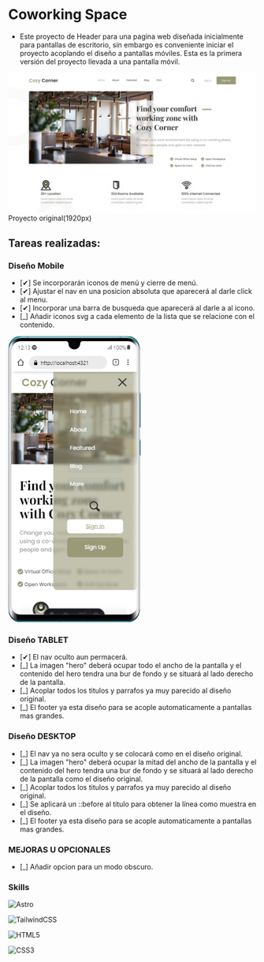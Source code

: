 # Coworking Space
- Este proyecto de Header para una pagina web diseñada inicialmente para pantallas de escritorio, sin embargo es conveniente iniciar el proyecto acoplando el diseño a pantallas móviles. Esta es la primera versión del proyecto llevada a una pantalla móvil.

![alt text](header03.jpg)
Proyecto original(1920px)

## Tareas realizadas:

### Diseño Mobile
- [✔] Se incorporarán iconos de menú y cierre de menú.
- [✔] Ajustar el nav en una posicion absoluta que aparecerá al darle click al menu.
- [✔] Incorporar una barra de busqueda que aparecerá al darle a al icono.
- [_] Añadir iconos svg a cada elemento de la lista que se relacione con el contenido.

![alt text](header03-mobile.png)

### Diseño TABLET
- [✔] El nav oculto aun permacerá.
- [_] La imagen "hero" deberá ocupar todo el ancho de la pantalla y el contenido del hero tendra una bur de fondo y se situará al lado derecho de la pantalla.
- [_] Acoplar todos los titulos  y parrafos ya muy parecido al diseño original.
- [_] El footer ya esta diseño para se acople automaticamente a pantallas mas grandes.

### Diseño DESKTOP
- [_] El nav ya no sera oculto y se colocará como en el diseño original.
- [_] La imagen "hero" deberá ocupar la mitad del ancho de la pantalla y el contenido del hero tendra una bur de fondo y se situará al lado derecho de la pantalla como el diseño original.
- [_] Acoplar todos los titulos  y parrafos ya muy parecido al diseño original.
- [_] Se aplicará un ::before al titulo para obtener la línea como muestra en el diseño.
- [_] El footer ya esta diseño para se acople automaticamente a pantallas mas grandes.

### MEJORAS U OPCIONALES
- [_] Añadir opcion para un modo obscuro.


### Skills
![Astro](https://img.shields.io/badge/astro-%232C2052.svg?style=for-the-badge&logo=astro&logoColor=white)

![TailwindCSS](https://img.shields.io/badge/tailwindcss-%2338B2AC.svg?style=for-the-badge&logo=tailwind-css&logoColor=white)

![HTML5](https://img.shields.io/badge/html5-%23E34F26.svg?style=for-the-badge&logo=html5&logoColor=white)

![CSS3](https://img.shields.io/badge/css3-%231572B6.svg?style=for-the-badge&logo=css3&logoColor=white)
